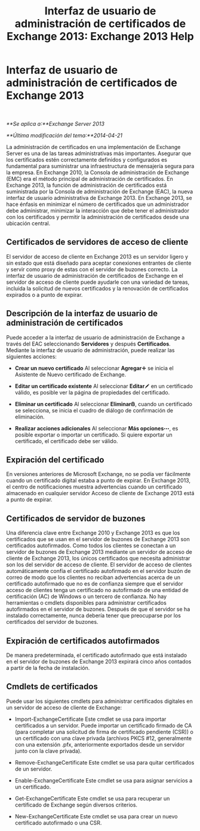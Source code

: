 ﻿---
title: 'Interfaz de usuario de administración de certificados de Exchange 2013: Exchange 2013 Help'
TOCTitle: Interfaz de usuario de administración de certificados de Exchange 2013
ms:assetid: 8975848d-07f0-4643-9eac-20aece69945f
ms:mtpsurl: https://technet.microsoft.com/es-es/library/JJ984582(v=EXCHG.150)
ms:contentKeyID: 52062044
ms.date: 05/22/2018
mtps_version: v=EXCHG.150
ms.translationtype: MT
---

# Interfaz de usuario de administración de certificados de Exchange 2013

 

_**Se aplica a:**Exchange Server 2013_

_**Última modificación del tema:**2014-04-21_

La administración de certificados en una implementación de Exchange Server es una de las tareas administrativas más importantes. Asegurar que los certificados estén correctamente definidos y configurados es fundamental para suministrar una infraestructura de mensajería segura para la empresa. En Exchange 2010, la Consola de administración de Exchange (EMC) era el método principal de administración de certificados. En Exchange 2013, la función de administración de certificados está suministrada por la Consola de administración de Exchange (EAC), la nueva interfaz de usuario administrativa de Exchange 2013. En Exchange 2013, se hace énfasis en minimizar el número de certificados que un administrador debe administrar, minimizar la interacción que debe tener el administrador con los certificados y permitir la administración de certificados desde una ubicación central.

## Certificados de servidores de acceso de cliente

El servidor de acceso de cliente en Exchange 2013 es un servidor ligero y sin estado que está diseñado para aceptar conexiones entrantes de cliente y servir como proxy de estas con el servidor de buzones correcto. La interfaz de usuario de administración de certificados de Exchange en el servidor de acceso de cliente puede ayudarle con una variedad de tareas, incluida la solicitud de nuevos certificados y la renovación de certificados expirados o a punto de expirar.

## Descripción de la interfaz de usuario de administración de certificados

Puede acceder a la interfaz de usuario de administración de Exchange a través del EAC seleccionando **Servidores** y después **Certificados**. Mediante la interfaz de usuario de administración, puede realizar las siguientes acciones:

  - **Crear un nuevo certificado** Al seleccionar **Agregar**![Agregar icono](images/JJ218640.c1e75329-d6d7-4073-a27d-498590bbb558(EXCHG.150).gif "Agregar icono") se inicia el Asistente de Nuevo certificado de Exchange.

  - **Editar un certificado existente** Al seleccionar **Editar**![Icono Editar](images/Bb124582.6f53ccb2-1f13-4c02-bea0-30690e6ea71d(EXCHG.150).gif "Icono Editar") en un certificado válido, es posible ver la página de propiedades del certificado.

  - **Eliminar un certificado** Al seleccionar **Eliminar**![Eliminar icono](images/Dd979797.14f639f6-61e8-4418-bbfb-0db14de9d2f5(EXCHG.150).gif "Eliminar icono"), cuando un certificado se selecciona, se inicia el cuadro de diálogo de confirmación de eliminación.

  - **Realizar acciones adicionales** Al seleccionar **Más opciones**![Icono Más opciones](images/JJ150550.5381819e-3b21-4873-8714-e9b956290b28(EXCHG.150).gif "Icono Más opciones"), es posible exportar o importar un certificado. Si quiere exportar un certificado, el certificado debe ser válido.

## Expiración del certificado

En versiones anteriores de Microsoft Exchange, no se podía ver fácilmente cuando un certificado digital estaba a punto de expirar. En Exchange 2013, el centro de notificaciones muestra advertencias cuando un certificado almacenado en cualquier servidor Acceso de cliente de Exchange 2013 está a punto de expirar.

## Certificados de servidor de buzones

Una diferencia clave entre Exchange 2010 y Exchange 2013 es que los certificados que se usan en el servidor de buzones de Exchange 2013 son certificados autofirmados. Como todos los clientes se conectan a un servidor de buzones de Exchange 2013 mediante un servidor de acceso de cliente de Exchange 2013, los únicos certificados que necesita administrar son los del servidor de acceso de cliente. El servidor de acceso de clientes automáticamente confía el certificado autofirmado en el servidor buzón de correo de modo que los clientes no reciban advertencias acerca de un certificado autofirmado que no es de confianza siempre que el servidor acceso de clientes tenga un certificado no autofirmado de una entidad de certificación (AC) de Windows o un tercero de confianza. No hay herramientas o cmdlets disponibles para administrar certificados autofirmados en el servidor de buzones. Después de que el servidor se ha instalado correctamente, nunca debería tener que preocuparse por los certificados del servidor de buzones.

## Expiración de certificados autofirmados

De manera predeterminada, el certificado autofirmado que está instalado en el servidor de buzones de Exchange 2013 expirará cinco años contados a partir de la fecha de instalación.

## Cmdlets de certificados

Puede usar los siguientes cmdlets para administrar certificados digitales en un servidor de acceso de cliente de Exchange:

  - Import-ExchangeCertificate Este cmdlet se usa para importar certificados a un servidor. Puede importar un certificado firmado de CA (para completar una solicitud de firma de certificado pendiente (CSR)) o un certificado con una clave privada (archivos PKCS \#12, generalmente con una extensión .pfx, anteriormente exportados desde un servidor junto con la clave privada).

  - Remove-ExchangeCertificate Este cmdlet se usa para quitar certificados de un servidor.

  - Enable-ExchangeCertificate Este cmdlet se usa para asignar servicios a un certificado.

  - Get-ExchangeCertificate Este cmdlet se usa para recuperar un certificado de Exchange según diversos criterios.

  - New-ExchangeCertificate Este cmdlet se usa para crear un nuevo certificado autofirmado o una CSR.

